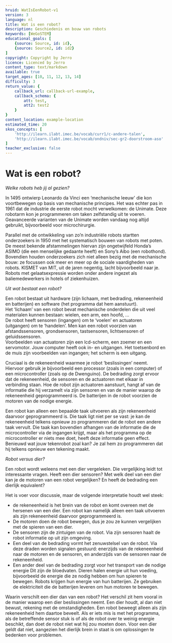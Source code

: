 ```yaml
---
hruid: WatIsEenRobot-v1
version: 3
language: nl
title: Wat is een robot?
description: Geschiedenis en bouw van robots
keywords: [WeGoSTEM]
educational_goals: [
    {source: Source, id: id}, 
    {source: Source2, id: id2}
]
copyright: Copyright by Jerro
licence: Licenced by Jerro
content_type: text/markdown
available: true
target_ages: [10, 11, 12, 13, 14]
difficulty: 3
return_value: {
    callback_url: callback-url-example,
    callback_schema: {
        att: test,
        att2: test2
    }
}
content_location: example-location
estimated_time: 20
skos_concepts: [
    'http://ilearn.ilabt.imec.be/vocab/curr1/c-andere-talen', 
    'http://ilearn.ilabt.imec.be/vocab/ondniv/sec-gr2-doorstroom-aso'
]
teacher_exclusive: false
---
```


# Wat is een robot?

*Welke robots heb jij al gezien?* 

In 1495 ontwierp Leonardo da Vinci een ‘mechanische leeuw' die kon voortbewegen op basis van mechanische principes. Het was echter pas in 1961 dat de industrie de eerste robot mocht verwelkomen: de Unimate. Deze robotarm kon je programmeren om taken zelfstandig uit te voeren. Geavanceerde varianten van de Unimate worden vandaag nog altijd gebruikt, bijvoorbeeld voor microchirurgie. 

Parallel met de ontwikkeling van zo’n industriële robots startten onderzoekers in 1950 met het systematisch bouwen van robots met poten. De meest bekende afstammelingen hiervan zijn ongetwijfeld Honda’s ASIMO (die een menselijke gedaante heeft) en Sony’s Aibo (een robothond).  
Bovendien houden onderzoekers zich niet alleen bezig met de mechanische bouw: ze focussen ook meer en meer op de sociale vaardigheden van robots. KISMET van MIT, uit de jaren negentig, lacht bijvoorbeeld naar je. Robots met gelaatsexpressie worden onder andere ingezet als baliemedewerkers in hotels of ziekenhuizen.

*Uit wat bestaat een robot?* 

Een robot bestaat uit hardware (zijn lichaam, met bedrading, rekeneenheid en batterijen) en software (het programma dat hem aanstuurt).  
Het ‘lichaam’ van een robot bevat mechanische onderdelen die uit veel materialen kunnen bestaan: wielen, een arm, een hoofd, ...  
De robot heeft sensoren (ingangen) om te ‘voelen’ en actuatoren (uitgangen) om te ‘handelen’. Men kan een robot voorzien van afstandssensoren, grondsensoren, tastsensoren, lichtsensoren of geluidssensoren.  
Voorbeelden van actuatoren zijn een lcd-scherm, een zoemer en een servomotor. Jouw computer heeft ook in- en uitgangen. Het toetsenbord en de muis zijn voorbeelden van ingangen; het scherm is een uitgang. 

Cruciaal is de rekeneenheid waarmee je robot ‘beslissingen’ neemt. Hiervoor gebruik je bijvoorbeeld een processor (zoals in een computer) of een microcontroller (zoals op de Dwenguino). De bedrading zorgt ervoor dat de rekeneenheid, de sensoren en de actuatoren met elkaar in verbinding staan. Hoe de robot zijn actuatoren aanstuurt, hangt af van de informatie die hij verzamelt via zijn sensoren en van de manier waarop de rekeneenheid geprogrammeerd is. De batterijen in de robot voorzien de motoren van de nodige energie. 

Een robot kan alleen een bepaalde taak uitvoeren als zijn rekeneenheid daarvoor geprogrammeerd is. Die taak ligt niet per se vast: je kan de rekeneenheid telkens opnieuw zo programmeren dat de robot een andere taak vervult. Die taak kan bovendien afhangen van de informatie die de microcontroller via de ingangen krijgt, maar als het programma op de microcontroller er niets mee doet, heeft deze informatie geen effect.  
Benieuwd wat jouw tekenrobot zoal kan? Je zal hem zo programmeren dat hij telkens opnieuw een tekening maakt.

*Robot versus dier?* 

Een robot wordt weleens met een dier vergeleken. Die vergelijking leidt tot interessante vragen. Heeft een dier sensoren? Met welk deel van een dier kan je de motoren van een robot vergelijken? En heeft de bedrading een dierlijk equivalent? 

Het is voer voor discussie, maar de volgende interpretatie houdt wel steek: 

* de rekeneenheid is het brein van de robot en komt overeen met de hersenen van een dier. Een robot kan namelijk alleen een taak uitvoeren als zijn rekeneenheid daarvoor geprogrammeerd is. 
* De motoren doen de robot bewegen, dus je zou ze kunnen vergelijken met de spieren van een dier. 
* De sensoren zijn de zintuigen van de robot. Via zijn sensoren haalt de robot informatie op uit zijn omgeving. 
* Een deel van de bedrading vormt het zenuwstelsel van de robot. Via deze draden worden signalen gestuurd: enerzijds van de rekeneenheid naar de motoren en de sensoren, en anderzijds van de sensoren naar de rekeneenheid. 
* Een ander deel van de bedrading zorgt voor het transport van de nodige energie Dit zijn de bloedvaten. Dieren halen energie uit hun voeding, bijvoorbeeld de energie die ze nodig hebben om hun spieren te bewegen. Robots krijgen hun energie van hun batterijen. Ze gebruiken de elektriciteit die de batterijen leveren om hun motoren te bewegen. 

Waarin verschilt een dier dan van een robot? Het verschil zit hem vooral in de manier waarop een dier beslissingen neemt. Een dier houdt, al dan niet bewust, rekening met de omstandigheden. Een robot beweegt alleen als zijn rekeneenheid hem daartoe beveelt. Als er iets mis is met het programma, als de betreffende sensor stuk is of als de robot over te weinig energie beschikt, dan doet de robot niet wat hij zou moeten doen. Voor een dier geldt dat niet, aangezien het dierlijk brein in staat is om oplossingen te bedenken voor problemen.